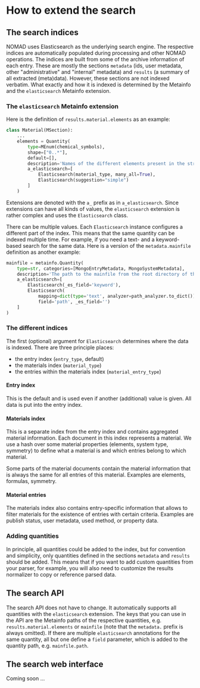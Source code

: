# How to extend the search

## The search indices

NOMAD uses Elasticsearch as the underlying search engine. The respective indices
are automatically populated during processing and other NOMAD operations. The indices
are built from some of the archive information of each entry. These are mostly the
sections `metadata` (ids, user metadata, other "administrative" and "internal" metadata)
and `results` (a summary of all extracted (meta)data). However, these sections are not
indexed verbatim. What exactly and how it is indexed is determined by the Metainfo
and the `elasticsearch` Metainfo extension.

### The `elasticsearch` Metainfo extension

Here is the definition of `results.material.elements` as an example:

```python
class Material(MSection):
    ...
    elements = Quantity(
        type=MEnum(chemical_symbols),
        shape=["0..*"],
        default=[],
        description='Names of the different elements present in the structure.',
        a_elasticsearch=[
            Elasticsearch(material_type, many_all=True),
            Elasticsearch(suggestion="simple")
        ]
    )
```

Extensions are denoted with the `a_` prefix as in `a_elasticsearch`.
Since extensions can have all kinds of values, the `elasticsearch` extension is rather
complex and uses the `Elasticsearch` class.

There can be multiple values. Each `Elasticsearch` instance configures a different part
of the index. This means that the same quantity can be indexed multiple time. For example,
if you need a text- and a keyword-based search for the same data. Here
is a version of the `metadata.mainfile` definition as another example:

```python
mainfile = metainfo.Quantity(
    type=str, categories=[MongoEntryMetadata, MongoSystemMetadata],
    description='The path to the mainfile from the root directory of the uploaded files',
    a_elasticsearch=[
        Elasticsearch(_es_field='keyword'),
        Elasticsearch(
            mapping=dict(type='text', analyzer=path_analyzer.to_dict()),
            field='path', _es_field='')
    ]
)
```

### The different indices

The first (optional) argument for `Elasticsearch` determines where the data is indexed.
There are three principle places:

- the entry index (`entry_type`, default)
- the materials index (`material_type`)
- the entries within the materials index (`material_entry_type`)

#### Entry index

This is the default and is used even if another (additional) value is given. All data
is put into the entry index.

#### Materials index

This is a separate index from the entry index and contains aggregated material
information. Each document in this index represents a material. We use a hash over some
material properties (elements, system type, symmetry) to define what a material is and
which entries belong to which material.

Some parts of the material documents contain the material information that is always
the same for all entries of this material. Examples are elements, formulas, symmetry.

#### Material entries

The materials index also contains entry-specific information that allows to filter
materials for the existence of entries with certain criteria. Examples are publish status,
user metadata, used method, or property data.

### Adding quantities

In principle, all quantities could be added to the index, but for convention and
simplicity, only quantities defined in the sections `metadata` and `results` should be
added. This means that if you want to add custom quantities from your parser, for example,
you will also need to customize the results normalizer to copy or reference parsed data.

## The search API

The search API does not have to change. It automatically supports all quantities with the
`elasticsearch` extension. The keys that you can use in the API are the Metainfo paths of
the respective quantities, e.g. `results.material.elements` or `mainfile` (note that the
`metadata.` prefix is always omitted). If there are multiple `elasticsearch` annotations
for the same quantity, all but one define a `field` parameter, which is added to the
quantity path, e.g. `mainfile.path`.

## The search web interface

Coming soon ...